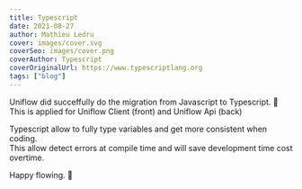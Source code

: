 ```yaml
---
title: Typescript
date: 2021-08-27
author: Mathieu Ledru
cover: images/cover.svg
coverSeo: images/cover.png
coverAuthor: Typescript
coverOriginalUrl: https://www.typescriptlang.org
tags: ["blog"]
---
```


Uniflow did succeffully do the migration from Javascript to Typescript. 🎉  
This is applied for Uniflow Client (front) and Uniflow Api (back)

Typescript allow to fully type variables and get more consistent when coding.  
This allow detect errors at compile time and will save development time cost overtime.

Happy flowing. 🎉